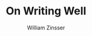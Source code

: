 ---
title: On Writing Well
author: William Zinsser
year: 1976
genre: academic
wiki: https://en.wikipedia.org/wiki/William_Zinsser
citation: > 
    Zinsser, William Knowlton. On writing well: The classic guide to writing nonfiction. Quill/A Harper Collins Books, 2001.
---